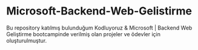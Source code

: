 # Microsoft-Backend-Web-Gelistirme
Bu repository katılmış bulunduğum Kodluyoruz &amp; Microsoft | Backend Web Geliştirme bootcampinde verilmiş olan projeler ve ödevler için oluşturulmuştur.
